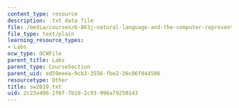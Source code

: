 ```yaml
---
content_type: resource
description: .txt data file
file: /media/courses/6-863j-natural-language-and-the-computer-representation-of-knowledge-spring-2003/2c23a4062f6f7b102c93996a79250143_sw2019.txt
file_type: text/plain
learning_resource_types:
- Labs
ocw_type: OCWFile
parent_title: Labs
parent_type: CourseSection
parent_uid: ed59eeea-9cb3-3556-fbe2-26c06f844506
resourcetype: Other
title: sw2019.txt
uid: 2c23a406-2f6f-7b10-2c93-996a79250143
---
```

